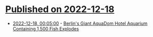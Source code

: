 # [Published on 2022-12-18](index.md)

* [2022-12-18, 00:05:00](https://soylentnews.org/article.pl?sid=22/12/17/1417247&from=rss) - [Berlin's Giant AquaDom Hotel Aquarium Containing 1,500 Fish Explodes](https://soylentnews.org/article.pl?sid=22/12/17/1417247&from=rss)
